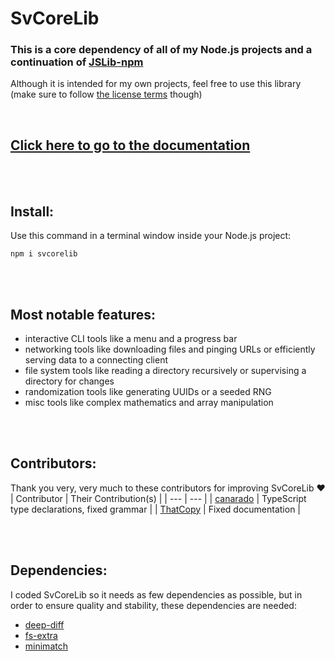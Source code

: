 # SvCoreLib
### This is a core dependency of all of my Node.js projects and a continuation of [JSLib-npm](https://github.com/Sv443/JSLib-npm)
Although it is intended for my own projects, feel free to use this library (make sure to follow [the license terms](https://sv443.net/LICENSE) though)

<br>

## [Click here to go to the documentation](./docs.md)

<br><br>

## Install:
Use this command in a terminal window inside your Node.js project:
```
npm i svcorelib
```

<br><br>

## Most notable features:
- interactive CLI tools like a menu and a progress bar
- networking tools like downloading files and pinging URLs or efficiently serving data to a connecting client
- file system tools like reading a directory recursively or supervising a directory for changes
- randomization tools like generating UUIDs or a seeded RNG
- misc tools like complex mathematics and array manipulation

<br><br>

## Contributors:
Thank you very, very much to these contributors for improving SvCoreLib ❤️
| Contributor | Their Contribution(s) |
| --- | --- |
| [canarado](https://github.com/canarado) | TypeScript type declarations, fixed grammar |
| [ThatCopy](https://github.com/ThatCopy) | Fixed documentation |

<br><br>

## Dependencies:
I coded SvCoreLib so it needs as few dependencies as possible, but in order to ensure quality and stability, these dependencies are needed:
- [deep-diff](https://npmjs.com/package/deep-diff)
- [fs-extra](https://npmjs.com/package/fs-extra)
- [minimatch](https://npmjs.com/package/minimatch)

